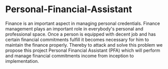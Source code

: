 # Personal-Financial-Assistant
Finance is an important aspect in managing personal credentials. Finance management plays an important role in everybody's personal and professional space. Once a person is equipped with decent job and has certain financial commitments fulfill it becomes necessary for him to maintain the finance properly. Thereby to attack and solve this problem we propose this project Personal Financial Assistant (PFA) which will perform and manage financial commitments income from inception to implementation.
